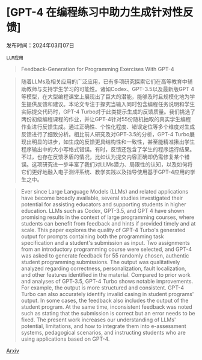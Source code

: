 # [GPT-4 在编程练习中助力生成针对性反馈]

发布时间：2024年03月07日

`LLM应用`

> Feedback-Generation for Programming Exercises With GPT-4

> 随着LLMs及相关应用的广泛应用，已有多项研究探索它们在高等教育中辅助教师与支持学生学习的可能性。诸如Codex、GPT-3.5以及最新版GPT 4等模型，在大型编程课堂上展现出了巨大的潜能，能够及时且规模化地为学生提供反馈和建议。本论文专注于探究当输入同时包含编程任务说明和学生实际提交代码时，GPT-4 Turbo对于此类提示生成的反馈质量。我们挑选了两份初级编程课程的作业，并让GPT-4针对55份随机抽取的真实学生编程作业进行反馈生成。通过正确性、个性化程度、错误定位等多个维度对生成反馈进行了细致分析。相比前人研究及对GPT-3.5的分析，GPT-4 Turbo展现出明显的进步，如生成的反馈更具结构性和一致性，甚至能精准揪出学生程序输出中的大小写格式错误。有时，反馈还包含了学生的程序运行结果。不过，也存在反馈矛盾的情况，比如认为提交内容正确却仍需修复某个错误。这项研究进一步丰富了我们对LLMs潜力、局限性的认知，以及如何将它们更好地融入电子测评系统、教学实践以及指导使用基于GPT-4应用的学生之中。

> Ever since Large Language Models (LLMs) and related applications have become broadly available, several studies investigated their potential for assisting educators and supporting students in higher education. LLMs such as Codex, GPT-3.5, and GPT 4 have shown promising results in the context of large programming courses, where students can benefit from feedback and hints if provided timely and at scale. This paper explores the quality of GPT-4 Turbo's generated output for prompts containing both the programming task specification and a student's submission as input. Two assignments from an introductory programming course were selected, and GPT-4 was asked to generate feedback for 55 randomly chosen, authentic student programming submissions. The output was qualitatively analyzed regarding correctness, personalization, fault localization, and other features identified in the material. Compared to prior work and analyses of GPT-3.5, GPT-4 Turbo shows notable improvements. For example, the output is more structured and consistent. GPT-4 Turbo can also accurately identify invalid casing in student programs' output. In some cases, the feedback also includes the output of the student program. At the same time, inconsistent feedback was noted such as stating that the submission is correct but an error needs to be fixed. The present work increases our understanding of LLMs' potential, limitations, and how to integrate them into e-assessment systems, pedagogical scenarios, and instructing students who are using applications based on GPT-4.

[Arxiv](https://arxiv.org/abs/2403.04449)